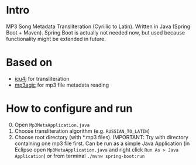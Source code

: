 # Intro
MP3 Song Metadata Transliteration (Cyrillic to Latin). Written in Java (Spring Boot + Maven). Spring Boot is actually not needed now, but used because functionality might be extended in future.

# Based on
- [icu4j](https://mvnrepository.com/artifact/com.ibm.icu/icu4j) for transliteration
- [mp3agic](https://github.com/mpatric/mp3agic) for mp3 file metadata reading

# How to configure and run
0. Open `Mp3MetaApplication.java`
1. Choose transliteration algorithm (e.g. `RUSSIAN_TO_LATIN`)
2. Choose root directory (with *.mp3 files). IMPORTANT: Try with directory containing one mp3 file first.
Can be run as a simple Java Application (in Eclipse open `Mp3MetaApplication.java` and right click `Run As > Java Application`) or from terminal `./mvnw spring-boot:run`
